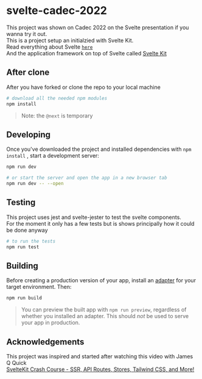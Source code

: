 # svelte-cadec-2022
This project was shown on Cadec 2022 on the Svelte presentation if you wanna try it out.<br/>
This is a project setup an initialzied with Svelte Kit. <br/>
 Read everything about Svelte [`here`](https://svelte.dev/) <br/>
 And the application framework on top of Svelte called [Svelte Kit](https://svelte.dev/) <br/>


## After clone

After you have forked or clone the repo to your local machine

```bash
# download all the needed npm modules
npm install

```

> Note: the `@next` is temporary

## Developing

Once you've downloaded the project and installed dependencies with `npm install` , start a development server:

```bash
npm run dev

# or start the server and open the app in a new browser tab
npm run dev -- --open
```

## Testing
This project uses jest and svelte-jester to test the svelte components. <br/>
For the moment it only has a few tests but is shows principally how it could be done anyway
```bash
# to run the tests
npm run test
```

## Building

Before creating a production version of your app, install an [adapter](https://kit.svelte.dev/docs#adapters) for your target environment. Then:

```bash
npm run build
```

> You can preview the built app with `npm run preview`, regardless of whether you installed an adapter. This should _not_ be used to serve your app in production.

## Acknowledgements
This project was inspired and started after watching this video with James Q Quick <br/>
[SvelteKit Crash Course - SSR, API Routes, Stores, Tailwind CSS, and More!](https://www.youtube.com/watch?v=UU7MgYIbtAk&t=779s)

